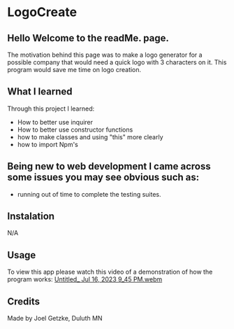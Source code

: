 # LogoCreate
## Hello Welcome to the readMe. page.
The motivation behind this page was to make a logo generator for a possible company that would need a quick logo with 3 characters on it. This program would save me time on logo creation. 
## What I learned
Through this project I learned:
* How to better use inquirer
* How to better use constructor functions
* how to make classes and using "this" more clearly
* how to import Npm's

  
## Being new to web development I came across some issues you may see obvious such as:
* running out of time to complete the testing suites.
 ## Instalation
N/A

## Usage
To view this app please watch this video of a demonstration of how the program works:
[Untitled_ Jul 16, 2023 9_45 PM.webm](https://github.com/Glansburg/LogoCreate/assets/117139285/3326bb03-a963-4cc7-8703-75cddfa3693b)

## Credits

Made by Joel Getzke, Duluth MN



